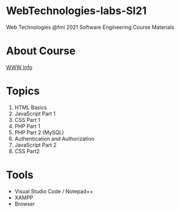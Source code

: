 # WebTechnologies-labs-SI21
Web Technologies @fmi 2021 Software Engineering Course Materials

# About Course
[WWW Info](https://wwwtech.000webhostapp.com/slides/intro.html)

# Topics
1. HTML Basics
2. JavaScript Part 1
3. CSS Part 1
4. PHP Part 1
5. PHP Part 2 (MySQL)
6. Authentication and Authorization
7. JavaScript Part 2
8. CSS Part2


# Tools
- Visual Studio Code / Notepad++
- XAMPP
- Browser
